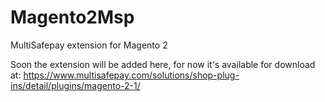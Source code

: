 # Magento2Msp
MultiSafepay extension for Magento 2

Soon the extension will be added here, for now it's available for download at:
https://www.multisafepay.com/solutions/shop-plug-ins/detail/plugins/magento-2-1/
